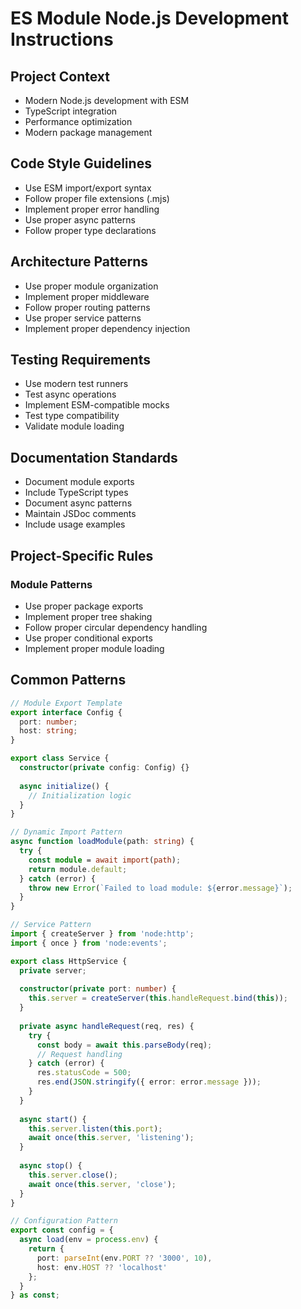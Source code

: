 # ES Module Node.js Development Instructions

## Project Context
- Modern Node.js development with ESM
- TypeScript integration
- Performance optimization
- Modern package management

## Code Style Guidelines
- Use ESM import/export syntax
- Follow proper file extensions (.mjs)
- Implement proper error handling
- Use proper async patterns
- Follow proper type declarations

## Architecture Patterns
- Use proper module organization
- Implement proper middleware
- Follow proper routing patterns
- Use proper service patterns
- Implement proper dependency injection

## Testing Requirements
- Use modern test runners
- Test async operations
- Implement ESM-compatible mocks
- Test type compatibility
- Validate module loading

## Documentation Standards
- Document module exports
- Include TypeScript types
- Document async patterns
- Maintain JSDoc comments
- Include usage examples

## Project-Specific Rules
### Module Patterns
- Use proper package exports
- Implement proper tree shaking
- Follow proper circular dependency handling
- Use proper conditional exports
- Implement proper module loading

## Common Patterns
```typescript
// Module Export Template
export interface Config {
  port: number;
  host: string;
}

export class Service {
  constructor(private config: Config) {}
  
  async initialize() {
    // Initialization logic
  }
}

// Dynamic Import Pattern
async function loadModule(path: string) {
  try {
    const module = await import(path);
    return module.default;
  } catch (error) {
    throw new Error(`Failed to load module: ${error.message}`);
  }
}

// Service Pattern
import { createServer } from 'node:http';
import { once } from 'node:events';

export class HttpService {
  private server;
  
  constructor(private port: number) {
    this.server = createServer(this.handleRequest.bind(this));
  }
  
  private async handleRequest(req, res) {
    try {
      const body = await this.parseBody(req);
      // Request handling
    } catch (error) {
      res.statusCode = 500;
      res.end(JSON.stringify({ error: error.message }));
    }
  }
  
  async start() {
    this.server.listen(this.port);
    await once(this.server, 'listening');
  }
  
  async stop() {
    this.server.close();
    await once(this.server, 'close');
  }
}

// Configuration Pattern
export const config = {
  async load(env = process.env) {
    return {
      port: parseInt(env.PORT ?? '3000', 10),
      host: env.HOST ?? 'localhost'
    };
  }
} as const;
```